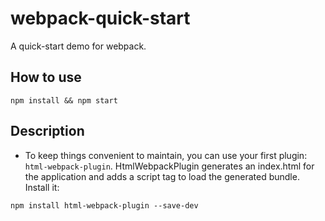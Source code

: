 # webpack-quick-start
A quick-start demo for webpack.

## How to use
`npm install && npm start`

## Description
- To keep things convenient to maintain, you can use your first plugin: `html-webpack-plugin`. HtmlWebpackPlugin generates an index.html for the application and adds a script tag to load the generated bundle. Install it:

`npm install html-webpack-plugin --save-dev`